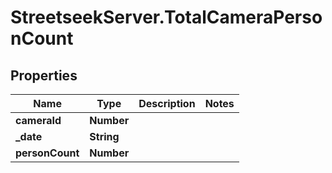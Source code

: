 # StreetseekServer.TotalCameraPersonCount

## Properties

Name | Type | Description | Notes
------------ | ------------- | ------------- | -------------
**cameraId** | **Number** |  | 
**_date** | **String** |  | 
**personCount** | **Number** |  | 


